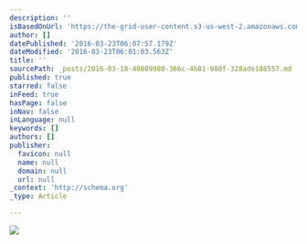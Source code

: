 ```yaml
---
description: ''
isBasedOnUrl: 'https://the-grid-user-content.s3-us-west-2.amazonaws.com/2f336977-e94e-404c-91ba-0be5c4c51405.png'
author: []
datePublished: '2016-03-23T06:07:57.179Z'
dateModified: '2016-03-23T06:01:03.563Z'
title: ''
sourcePath: _posts/2016-03-18-40809980-366c-4b81-980f-328ade188557.md
published: true
starred: false
inFeed: true
hasPage: false
inNav: false
inLanguage: null
keywords: []
authors: []
publisher:
  favicon: null
  name: null
  domain: null
  url: null
_context: 'http://schema.org'
_type: Article

---
```

![](https://the-grid-user-content.s3-us-west-2.amazonaws.com/2f336977-e94e-404c-91ba-0be5c4c51405.png)